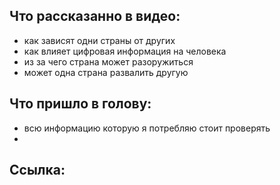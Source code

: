## Что рассказанно в видео:
- как зависят одни страны от других
- как влияет цифровая информация на человека
- из за чего страна может разоружиться 
- может одна страна развалить другую

## Что пришло в голову:
- всю информацию которую я потребляю стоит проверять
- 

## Ссылка: 